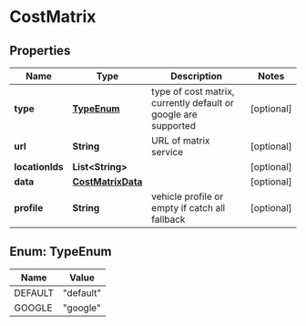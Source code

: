 
# CostMatrix

## Properties
Name | Type | Description | Notes
------------ | ------------- | ------------- | -------------
**type** | [**TypeEnum**](#TypeEnum) | type of cost matrix, currently default or google are supported |  [optional]
**url** | **String** | URL of matrix service |  [optional]
**locationIds** | **List&lt;String&gt;** |  |  [optional]
**data** | [**CostMatrixData**](CostMatrixData.md) |  |  [optional]
**profile** | **String** | vehicle profile or empty if catch all fallback |  [optional]


<a name="TypeEnum"></a>
## Enum: TypeEnum
Name | Value
---- | -----
DEFAULT | &quot;default&quot;
GOOGLE | &quot;google&quot;



